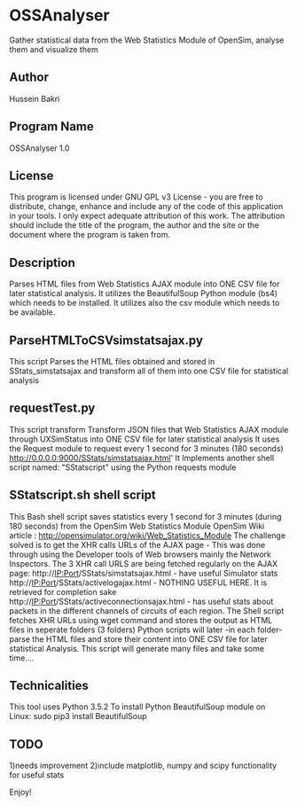 # OSSAnalyser
Gather statistical data from the Web Statistics Module of OpenSim, analyse them and visualize them

Author
-----
Hussein Bakri

Program Name
-----------
OSSAnalyser 1.0

License
-------
This program is licensed under GNU GPL v3 License - you are free to distribute, change, enhance and include any of the code of this application in your tools.
I only expect adequate attribution of this work. The attribution should include the title of the program, the author and the site or the document where the program is taken from.

Description
-----------
Parses HTML files from Web Statistics AJAX module into ONE CSV file for later statistical analysis.
It utilizes the BeautifulSoup Python module (bs4) which needs to be installed. 
It utilizes also the csv module which needs to be available.

ParseHTMLToCSVsimstatsajax.py
-----------------------------
This script Parses the HTML files obtained and stored in SStats_simstatsajax and transform all of them into one CSV file for statistical analysis

requestTest.py
--------------
This script transform Transform JSON files that Web Statistics AJAX module through UXSimStatus into ONE CSV file for later statistical analysis
It uses the Request module to request every 1 second for 3 minutes (180 seconds)  http://0.0.0.0:9000/SStats/simstatsajax.html'
It Implements another shell script named: "SStatscript" using the Python requests module

SStatscript.sh shell script
--------------------------
This Bash shell script saves statistics every 1 second for 3 minutes (during 180 seconds) from the OpenSim Web Statistics Module
OpenSim Wiki article : http://opensimulator.org/wiki/Web_Statistics_Module
The challenge solved is to get the XHR calls URLs of the AJAX page - This was done through using the Developer tools of Web browsers mainly the Network Inspectors. The 3 XHR call URLS are being fetched regularly on the AJAX page:
http://<IP:Port>/SStats/simstatsajax.html - have useful Simulator stats
http://<IP:Port>/SStats/activelogajax.html - NOTHING USEFUL HERE. It is retrieved for completion sake
http://<IP:Port>/SStats/activeconnectionsajax.html - has useful stats about packets in the different channels of circuits of each region.
The Shell script fetches XHR URLs using wget command and stores the output as HTML files in seperate folders (3 folders)
Python scripts will later -in each folder- parse the HTML files and store their content into ONE CSV file for later statistical Analysis.
This script will generate many files and take some time....

Technicalities
-------------
This tool uses Python 3.5.2
To install Python BeautifulSoup module on Linux: sudo pip3 install BeautifulSoup

TODO
-----
1)needs improvement 
2)include matplotlib, numpy and scipy functionality for useful stats

Enjoy!
